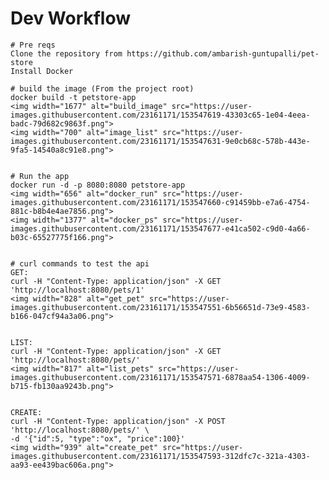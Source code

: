 
# Dev Workflow

    # Pre reqs
    Clone the repository from https://github.com/ambarish-guntupalli/pet-store
    Install Docker

    # build the image (From the project root)
    docker build -t petstore-app
    <img width="1677" alt="build_image" src="https://user-images.githubusercontent.com/23161171/153547619-43303c65-1e04-4eea-badc-79d682c9863f.png">
    <img width="700" alt="image_list" src="https://user-images.githubusercontent.com/23161171/153547631-9e0cb68c-578b-443e-9fa5-14540a8c91e8.png">


    # Run the app
    docker run -d -p 8080:8080 petstore-app
    <img width="656" alt="docker_run" src="https://user-images.githubusercontent.com/23161171/153547660-c91459bb-e7a6-4754-881c-b8b4e4ae7856.png">
    <img width="1377" alt="docker_ps" src="https://user-images.githubusercontent.com/23161171/153547677-e41ca502-c9d0-4a66-b03c-65527775f166.png">


    # curl commands to test the api
    GET: 
    curl -H "Content-Type: application/json" -X GET 'http://localhost:8080/pets/1'
    <img width="828" alt="get_pet" src="https://user-images.githubusercontent.com/23161171/153547551-6b56651d-73e9-4583-b166-047cf94a3a06.png">


    LIST: 
    curl -H "Content-Type: application/json" -X GET 'http://localhost:8080/pets/'
    <img width="817" alt="list_pets" src="https://user-images.githubusercontent.com/23161171/153547571-6878aa54-1306-4009-b715-fb130aa9243b.png">


    CREATE: 
    curl -H "Content-Type: application/json" -X POST 'http://localhost:8080/pets/' \
    -d '{"id":5, "type":"ox", "price":100}'
    <img width="939" alt="create_pet" src="https://user-images.githubusercontent.com/23161171/153547593-312dfc7c-321a-4303-aa93-ee439bac606a.png">
